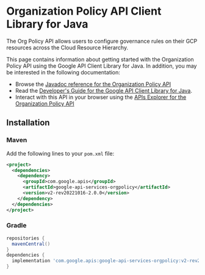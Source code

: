 # Organization Policy API Client Library for Java

The Org Policy API allows users to configure governance rules on their GCP resources across the Cloud Resource Hierarchy.

This page contains information about getting started with the Organization Policy API
using the Google API Client Library for Java. In addition, you may be interested
in the following documentation:

* Browse the [Javadoc reference for the Organization Policy API][javadoc]
* Read the [Developer's Guide for the Google API Client Library for Java][google-api-client].
* Interact with this API in your browser using the [APIs Explorer for the Organization Policy API][api-explorer]

## Installation

### Maven

Add the following lines to your `pom.xml` file:

```xml
<project>
  <dependencies>
    <dependency>
      <groupId>com.google.apis</groupId>
      <artifactId>google-api-services-orgpolicy</artifactId>
      <version>v2-rev20221016-2.0.0</version>
    </dependency>
  </dependencies>
</project>
```

### Gradle

```gradle
repositories {
  mavenCentral()
}
dependencies {
  implementation 'com.google.apis:google-api-services-orgpolicy:v2-rev20221016-2.0.0'
}
```

[javadoc]: https://googleapis.dev/java/google-api-services-orgpolicy/latest/index.html
[google-api-client]: https://github.com/googleapis/google-api-java-client/
[api-explorer]: https://developers.google.com/apis-explorer/#p/orgpolicy/v1/
